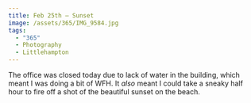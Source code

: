 ```yaml
---
title: Feb 25th — Sunset
image: /assets/365/IMG_9584.jpg
tags:
  - "365"
  - Photography
  - Littlehampton
---
```

The office was closed today due to lack of water in the building, which meant I was doing a bit of WFH. It _also_ meant I could take a sneaky half hour to fire off a shot of the beautiful sunset on the beach.